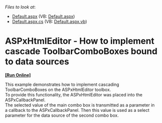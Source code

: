 <!-- default file list -->
*Files to look at*:

* [Default.aspx](./CS/WebSite/Default.aspx) (VB: [Default.aspx](./VB/WebSite/Default.aspx))
* [Default.aspx.cs](./CS/WebSite/Default.aspx.cs) (VB: [Default.aspx.vb](./VB/WebSite/Default.aspx.vb))
<!-- default file list end -->
# ASPxHtmlEditor - How to implement cascade ToolbarComboBoxes bound to data sources
<!-- run online -->
**[[Run Online]](https://codecentral.devexpress.com/e5009/)**
<!-- run online end -->


<p>This example demonstrates how to implement cascading ToolbarComboBoxes on the ASPxHtmlEditor toolbox. <br />
To provide this functionality, the ASPxHtmlEditor was placed into the ASPxCallbackPanel. <br />
The selected value of the main combo box is transmitted as a parameter in a callback to the ASPxCallbackPanel. Then this value is used as a select parameter for the data source of the second combo box.</p>

<br/>


